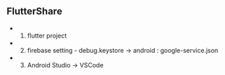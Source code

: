 ## FlutterShare

- 1. flutter project
- 2. firebase setting - debug.keystore -> android : google-service.json
- 3. Android Studio -> VSCode